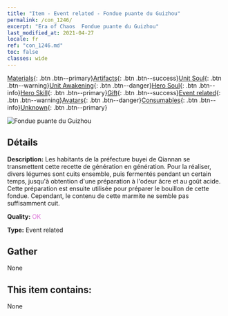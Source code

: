 ```yaml
---
title: "Item - Event related - Fondue puante du Guizhou"
permalink: /con_1246/
excerpt: "Era of Chaos  Fondue puante du Guizhou"
last_modified_at: 2021-04-27
locale: fr
ref: "con_1246.md"
toc: false
classes: wide
---
```

 [Materials](/ItemsFR/){: .btn .btn--primary}[Artifacts](/ItemsFR/Artifacts/){: .btn .btn--success}[Unit Soul](/ItemsFR/UnitSoul/){: .btn .btn--warning}[Unit Awakening](/ItemsFR/UnitAwakening/){: .btn .btn--danger}[Hero Soul](/ItemsFR/HeroSoul/){: .btn .btn--info}[Hero Skill](/ItemsFR/HeroSkill/){: .btn .btn--primary}[Gift](/ItemsFR/Gift/){: .btn .btn--success}[Event related](/ItemsFR/Events/){: .btn .btn--warning}[Avatars](/ItemsFR/Avatars/){: .btn .btn--danger}[Consumables](/ItemsFR/Consumables/){: .btn .btn--info}[Unknown](/ItemsFR/Unknown/){: .btn .btn--primary}

 ![Fondue puante du Guizhou](/images/t/i_81532231.png)

## Détails
 **Description:** Les habitants de la préfecture buyei de Qiannan se transmettent cette recette de génération en génération. Pour la réaliser, divers légumes sont cuits ensemble, puis fermentés pendant un certain temps, jusqu'à obtention d'une préparation à l'odeur âcre et au goût acide. Cette préparation est ensuite utilisée pour préparer le bouillon de cette fondue. Cependant, le contenu de cette marmite ne semble pas suffisamment cuit.

 **Quality:** <span style="color: #DA70D6">OK</span>

 **Type:** Event related

## Gather

  None

## This item contains:

  None

